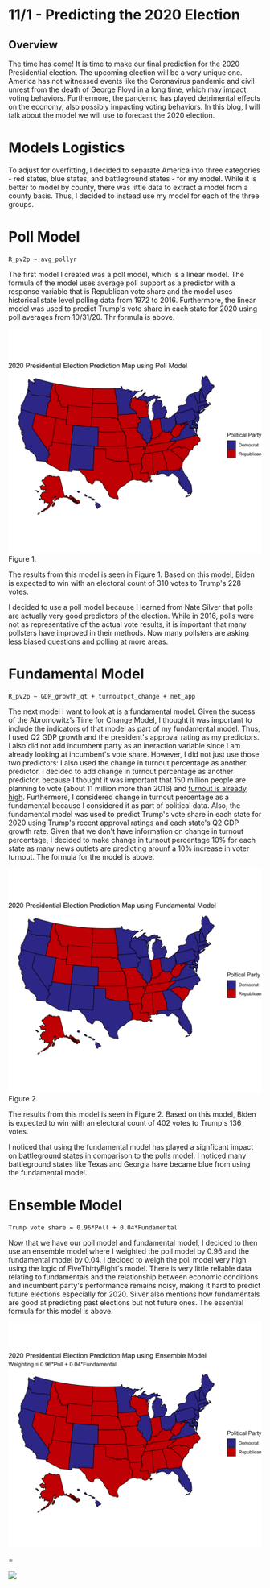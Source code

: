 # 11/1 - Predicting the 2020 Election

## Overview

The time has come! It is time to make our final prediction for the 2020 Presidential election. The upcoming election will be a very unique one. America has not witnessed events like the Coronavirus pandemic and civil unrest from the death of George Floyd in a long time, which may impact voting behaviors. Furthermore, the pandemic has played detrimental effects on the economy, also possibly impacting voting behaviors. In this blog, I will talk about the model we will use to forecast the 2020 election. 

# Models Logistics

To adjust for overfitting, I decided to separate America into three categories - red states, blue states, and battleground states - for my model. While it is better to model by county, there was little data to extract a model from a county basis. Thus, I decided to instead use my model for each of the three groups. 

# Poll Model

```
R_pv2p ~ avg_pollyr
```

The first model I created was a poll model, which is a linear model. The formula of the model uses average poll support as a predictor with a response variable that is Republican vote share and the model uses historical state level polling data from 1972 to 2016. Furthermore, the linear model was used to predict Trump's vote share in each state for 2020 using poll averages from 10/31/20. Thr formula is above. 

![](../figures/poll_final.png)
Figure 1.

The results from this model is seen in Figure 1. Based on this model, Biden is expected to win with an electoral count of 310 votes to Trump's 228 votes. 

I decided to use a poll model because I learned from Nate Silver that polls are actually very good predictors of the election. While in 2016, polls were not as representative of the actual vote results, it is important that many pollsters have improved in their methods. Now many pollsters are asking less biased questions and polling at more areas.

# Fundamental Model
```
R_pv2p ~ GDP_growth_qt + turnoutpct_change + net_app
```

The next model I want to look at is a fundamental model. Given the sucess of the Abromowitz’s Time for Change Model, I thought it was important to include the indicators of that model as part of my fundamental model. Thus, I used Q2 GDP growth and the president's approval rating as my predictors. I also did not add incumbent party as an ineraction variable since I am already looking at incumbent's vote share. However, I did not just use those two predictors: I also used the change in turnout percentage as another predictor. I decided to add change in turnout percentage as another predictor, because I thought it was important that 150 million people are planning to vote (about 11 million more than 2016) and [turnout is already high](https://www.vox.com/2020/11/1/21543381/92-million-people-early-voting-turnout-2020). Furthermore, I considered change in turnout percentage as a fundamental because I considered it as part of political data. Also, the fundamental model was used to predict Trump's vote share in each state for 2020 using Trump's recent approval ratings and each state's Q2 GDP growth rate. Given that we don't have information on change in turnout percentage, I decided to make change in turnout percentage 10% for each state as many news outlets are predicting arounf a 10% increase in voter turnout. The formula for the model is above. 

![](../figures/fundamental_final.png)
Figure 2.

The results from this model is seen in Figure 2. Based on this model, Biden is expected to win with an electoral count of 402 votes to Trump's 136 votes. 

I noticed that using the fundamental model has played a signficant impact on battleground states in comparison to the polls model. I noticed many battleground states like Texas and Georgia have became blue from using the fundamental model. 

# Ensemble Model
```
Trump vote share = 0.96*Poll + 0.04*Fundamental
```

Now that we have our poll model and fundamental model, I decided to then use an ensemble model where I weighted the poll model by 0.96 and the fundamental model by 0.04. I decided to weigh the poll model very high using the logic of FiveThirtyEight's model. There is very little reliable data relating to fundamentals and the relationship between economic conditions and incumbent party's performance remains noisy, making it hard to predict future elections especially for 2020. Silver also mentions how fundamentals are good at predicting past elections but not future ones. The essential formula for this model is above. 

![](../figures/ensemble_final.png)












=

![](../figures/predicatability_final.png)

